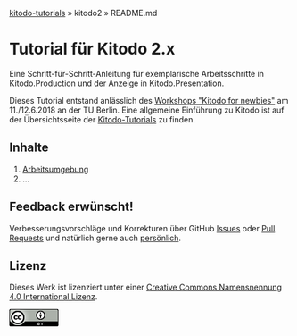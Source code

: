 [kitodo-tutorials](../README.md) » kitodo2 » README.md

# Tutorial für Kitodo 2.x

Eine Schritt-für-Schritt-Anleitung für exemplarische Arbeitsschritte in Kitodo.Production und der Anzeige in Kitodo.Presentation.

Dieses Tutorial entstand anlässlich des [Workshops "Kitodo for newbies"](https://www.kitodo.org/news/2018/03/07/workshop-kitodo-for-newbies/) am 11./12.6.2018 an der TU Berlin. Eine allgemeine Einführung zu Kitodo ist auf der Übersichtsseite der [Kitodo-Tutorials](../README.md) zu finden.

## Inhalte

1. [Arbeitsumgebung](01_arbeitsumgebung.md)
2. ...

## Feedback erwünscht!

Verbesserungsvorschläge und Korrekturen über GitHub [Issues](https://github.com/felixlohmeier/kitodo-tutorials/issues) oder [Pull Requests](https://github.com/felixlohmeier/kitodo-tutorials/pulls) und natürlich gerne auch [persönlich](https://felixlohmeier.de/).

## Lizenz

Dieses Werk ist lizenziert unter einer [Creative Commons Namensnennung 4.0 International Lizenz](https://creativecommons.org/licenses/by/4.0/).

[![Creative Commons Lizenzvertrag](../images/cc_by_88x31.png)](https://creativecommons.org/licenses/by/4.0/)